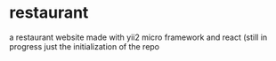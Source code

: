 # restaurant
a restaurant website made with yii2 micro framework and react (still in progress just the initialization of the repo 
